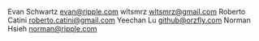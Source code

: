 Evan Schwartz <evan@ripple.com>
wltsmrz <wltsmrz@gmail.com>
Roberto Catini <roberto.catini@gmail.com>
Yeechan Lu <github@orzfly.com>
Norman Hsieh <norman@ripple.com>
